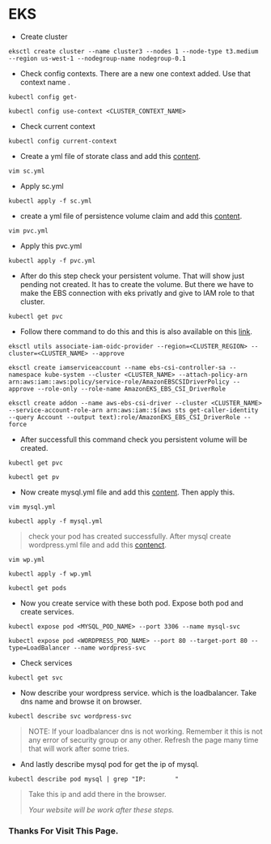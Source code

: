 # EKS
- Create cluster
```
eksctl create cluster --name cluster3 --nodes 1 --node-type t3.medium --region us-west-1 --nodegroup-name nodegroup-0.1
```
- Check config contexts. There are a new one context added. Use that context name <cluster name>.
```
kubectl config get-
```
```
kubectl config use-context <CLUSTER_CONTEXT_NAME>
```
- Check current context
```
kubectl config current-context
```
- Create a yml file of storate class and add this [content](https://github.com/Nitesh-Sen/Kubernetes/blob/80e4ce25bab2c1fc566d327e384bf01fd870930a/Wordpress-on-eks-with-EBS%26CLB/sc.yml).
```
vim sc.yml
```
- Apply sc.yml 
```
kubectl apply -f sc.yml 
```
- create a yml file of persistence volume claim and add this [content](https://github.com/Nitesh-Sen/Kubernetes/blob/80e4ce25bab2c1fc566d327e384bf01fd870930a/Wordpress-on-eks-with-EBS%26CLB/pvc.yml).
```
vim pvc.yml
```
- Apply this pvc.yml
```
kubectl apply -f pvc.yml 
```
- After do this step check your persistent volume. That will show just pending not created. It has to create the volume. But there we have to make the EBS connection with eks privatly and give to IAM role to that cluster.
```
kubectl get pvc
```
- Follow there command to do this and this is also available on this [link](https://stackoverflow.com/questions/75758115/persistentvolumeclaim-is-stuck-waiting-for-a-volume-to-be-created-either-by-ex).
```
eksctl utils associate-iam-oidc-provider --region=<CLUSTER_REGION> --cluster=<CLUSTER_NAME> --approve
```
```
eksctl create iamserviceaccount --name ebs-csi-controller-sa --namespace kube-system --cluster <CLUSTER_NAME> --attach-policy-arn arn:aws:iam::aws:policy/service-role/AmazonEBSCSIDriverPolicy --approve --role-only --role-name AmazonEKS_EBS_CSI_DriverRole
```
```
eksctl create addon --name aws-ebs-csi-driver --cluster <CLUSTER_NAME> --service-account-role-arn arn:aws:iam::$(aws sts get-caller-identity --query Account --output text):role/AmazonEKS_EBS_CSI_DriverRole --force
```
- After successfull this command check you persistent volume will be created.
```
kubectl get pvc
```
```
kubectl get pv
```
- Now create mysql.yml file and add this [content](https://github.com/Nitesh-Sen/Kubernetes/blob/80e4ce25bab2c1fc566d327e384bf01fd870930a/Wordpress-on-eks-with-EBS%26CLB/mysql.yml). Then apply this.
```
vim mysql.yml
```
```
kubectl apply -f mysql.yml
```
> check your pod has created successfully. 
After mysql create wordpress.yml file and add this [contenct](https://github.com/Nitesh-Sen/Kubernetes/blob/80e4ce25bab2c1fc566d327e384bf01fd870930a/Wordpress-on-eks-with-EBS%26CLB/wp.yml).
```
vim wp.yml
```
```
kubectl apply -f wp.yml
```
```
kubectl get pods
```
- Now you create service with these both pod. Expose both pod and create services.
```
kubectl expose pod <MYSQL_POD_NAME> --port 3306 --name mysql-svc
```
```
kubectl expose pod <WORDPRESS_POD_NAME> --port 80 --target-port 80 --type=LoadBalancer --name wordpress-svc
```
- Check services
```
kubectl get svc
```
- Now describe your wordpress service. which is the loadbalancer. Take dns name and browse it on browser.
```
kubectl describe svc wordpress-svc
```
> NOTE: If your loadbalancer dns is not working. Remember it this is not any error of security group or any other. Refresh the page many time that will work after some tries. 

- And lastly describe mysql pod for get the ip of mysql.
```
kubectl describe pod mysql | grep "IP:        "
```
> Take this ip and add there in the browser.
>
> *Your website will be work after these steps.*
  
### Thanks For Visit This Page.
